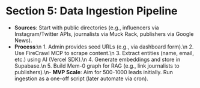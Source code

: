 # Section 5: Data Ingestion Pipeline

- **Sources**: Start with public directories (e.g., influencers via Instagram/Twitter APIs, journalists via Muck Rack, publishers via Google News).
- **Process**:\n  1. Admin provides seed URLs (e.g., via dashboard form).\n  2. Use FireCrawl MCP to scrape content.\n  3. Extract entities (name, email, etc.) using AI (Vercel SDK).\n  4. Generate embeddings and store in Supabase.\n  5. Build Mem-0 graph for RAG (e.g., link journalists to publishers).\n- **MVP Scale**: Aim for 500-1000 leads initially. Run ingestion as a one-off script (later automate via cron). 